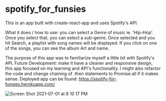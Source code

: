 # spotify_for_funsies

This is an app built with create-react-app and uses Spotify's API. 

What it does / how to use: you can select a Genre of music ie. 'Hip-Hop'. Once you select that, you can select a sub-genre. Once selected and you hit Search, a playlist with song names will be displayed. If you click on one of the songs, you can see the album Art and name. 

The purpose of this app was to familiarize myself a little bit with Spotify's API. Future Development: make it have a cleaner and responsive design, this app focused on my learning and API's functionality. I might also refactor the code and change chaining of .then statements to Promise.all if it makes sense. Deployed app can be found: https://spotify-for-funsies.herokuapp.com/

![Screen Shot 2021-07-01 at 8 10 17 PM](https://user-images.githubusercontent.com/30880308/124215511-00a3e000-daa9-11eb-9cf7-3eaf9c9365fb.png)

